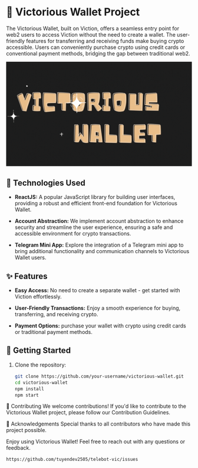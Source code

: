 # 💼 Victorious Wallet Project
The Victorious Wallet, built on Viction, offers a seamless entry point for web2 users to access Viction without the need to create a wallet. The user-friendly features for transferring and receiving funds make buying crypto accessible. Users can conveniently purchase crypto using credit cards or conventional payment methods, bridging the gap between traditional web2.

![Cute Icon](./background.gif)


## 🚀 Technologies Used

- **ReactJS:** A popular JavaScript library for building user interfaces, providing a robust and efficient front-end foundation for Victorious Wallet.

- **Account Abstraction:** We implement account abstraction to enhance security and streamline the user experience, ensuring a safe and accessible environment for crypto transactions.

- **Telegram Mini App:** Explore the integration of a Telegram mini app to bring additional functionality and communication channels to Victorious Wallet users.

## ✨ Features

- **Easy Access:** No need to create a separate wallet - get started with Viction effortlessly.

- **User-Friendly Transactions:** Enjoy a smooth experience for buying, transferring, and receiving crypto.

- **Payment Options:** purchase your wallet with crypto using credit cards or traditional payment methods.

## 🚦 Getting Started

1. Clone the repository:

   ```bash
   git clone https://github.com/your-username/victorious-wallet.git
   cd victorious-wallet
   npm install
   npm start


🤝 Contributing
We welcome contributions! If you'd like to contribute to the Victorious Wallet project, please follow our Contribution Guidelines.

🙌 Acknowledgements
Special thanks to all contributors who have made this project possible.

Enjoy using Victorious Wallet! Feel free to reach out with any questions or feedback.

    https://github.com/tuyendev2505/telebot-vic/issues
